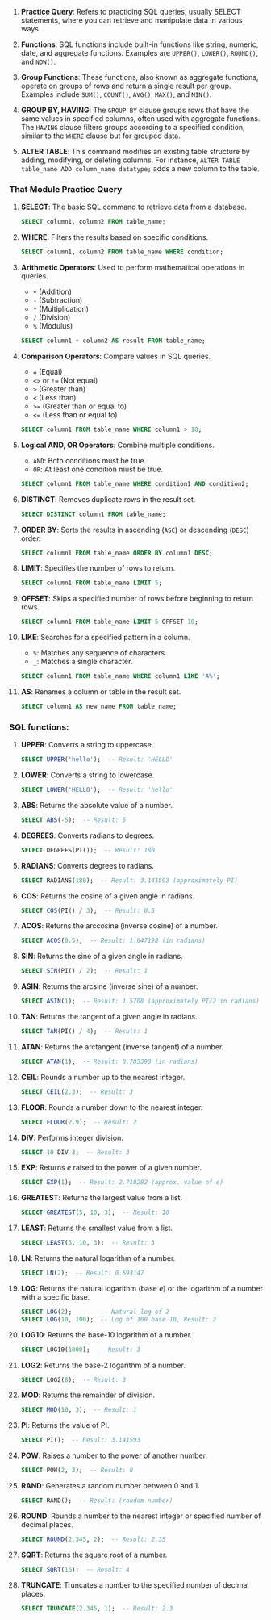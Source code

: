 
1. **Practice Query**: Refers to practicing SQL queries, usually SELECT statements, where you can retrieve and manipulate data in various ways.

2. **Functions**: SQL functions include built-in functions like string, numeric, date, and aggregate functions. Examples are `UPPER()`, `LOWER()`, `ROUND()`, and `NOW()`.

3. **Group Functions**: These functions, also known as aggregate functions, operate on groups of rows and return a single result per group. Examples include `SUM()`, `COUNT()`, `AVG()`, `MAX()`, and `MIN()`.

4. **GROUP BY, HAVING**: The `GROUP BY` clause groups rows that have the same values in specified columns, often used with aggregate functions. The `HAVING` clause filters groups according to a specified condition, similar to the `WHERE` clause but for grouped data.

5. **ALTER TABLE**: This command modifies an existing table structure by adding, modifying, or deleting columns. For instance, `ALTER TABLE table_name ADD column_name datatype;` adds a new column to the table.

### That Module Practice Query

1. **SELECT**: The basic SQL command to retrieve data from a database. 
   ```sql
   SELECT column1, column2 FROM table_name;
   ```

2. **WHERE**: Filters the results based on specific conditions.
   ```sql
   SELECT column1, column2 FROM table_name WHERE condition;
   ```

3. **Arithmetic Operators**: Used to perform mathematical operations in queries.
   - `+` (Addition)
   - `-` (Subtraction)
   - `*` (Multiplication)
   - `/` (Division)
   - `%` (Modulus)
   ```sql
   SELECT column1 + column2 AS result FROM table_name;
   ```

4. **Comparison Operators**: Compare values in SQL queries.
   - `=` (Equal)
   - `<>` or `!=` (Not equal)
   - `>` (Greater than)
   - `<` (Less than)
   - `>=` (Greater than or equal to)
   - `<=` (Less than or equal to)
   ```sql
   SELECT column1 FROM table_name WHERE column1 > 10;
   ```

5. **Logical AND, OR Operators**: Combine multiple conditions.
   - `AND`: Both conditions must be true.
   - `OR`: At least one condition must be true.
   ```sql
   SELECT column1 FROM table_name WHERE condition1 AND condition2;
   ```

6. **DISTINCT**: Removes duplicate rows in the result set.
   ```sql
   SELECT DISTINCT column1 FROM table_name;
   ```

7. **ORDER BY**: Sorts the results in ascending (`ASC`) or descending (`DESC`) order.
   ```sql
   SELECT column1 FROM table_name ORDER BY column1 DESC;
   ```

8. **LIMIT**: Specifies the number of rows to return.
   ```sql
   SELECT column1 FROM table_name LIMIT 5;
   ```

9. **OFFSET**: Skips a specified number of rows before beginning to return rows.
   ```sql
   SELECT column1 FROM table_name LIMIT 5 OFFSET 10;
   ```

10. **LIKE**: Searches for a specified pattern in a column.
    - `%`: Matches any sequence of characters.
    - `_`: Matches a single character.
    ```sql
    SELECT column1 FROM table_name WHERE column1 LIKE 'A%';
    ```

11. **AS**: Renames a column or table in the result set.
    ```sql
    SELECT column1 AS new_name FROM table_name;
    ```

### SQL functions:

1. **UPPER**: Converts a string to uppercase.
   ```sql
   SELECT UPPER('hello');  -- Result: 'HELLO'
   ```

2. **LOWER**: Converts a string to lowercase.
   ```sql
   SELECT LOWER('HELLO');  -- Result: 'hello'
   ```

3. **ABS**: Returns the absolute value of a number.
   ```sql
   SELECT ABS(-5);  -- Result: 5
   ```

4. **DEGREES**: Converts radians to degrees.
   ```sql
   SELECT DEGREES(PI());  -- Result: 180
   ```

5. **RADIANS**: Converts degrees to radians.
   ```sql
   SELECT RADIANS(180);  -- Result: 3.141593 (approximately PI)
   ```

6. **COS**: Returns the cosine of a given angle in radians.
   ```sql
   SELECT COS(PI() / 3);  -- Result: 0.5
   ```

7. **ACOS**: Returns the arccosine (inverse cosine) of a number.
   ```sql
   SELECT ACOS(0.5);  -- Result: 1.047198 (in radians)
   ```

8. **SIN**: Returns the sine of a given angle in radians.
   ```sql
   SELECT SIN(PI() / 2);  -- Result: 1
   ```

9. **ASIN**: Returns the arcsine (inverse sine) of a number.
   ```sql
   SELECT ASIN(1);  -- Result: 1.5708 (approximately PI/2 in radians)
   ```

10. **TAN**: Returns the tangent of a given angle in radians.
    ```sql
    SELECT TAN(PI() / 4);  -- Result: 1
    ```

11. **ATAN**: Returns the arctangent (inverse tangent) of a number.
    ```sql
    SELECT ATAN(1);  -- Result: 0.785398 (in radians)
    ```

12. **CEIL**: Rounds a number up to the nearest integer.
    ```sql
    SELECT CEIL(2.3);  -- Result: 3
    ```

13. **FLOOR**: Rounds a number down to the nearest integer.
    ```sql
    SELECT FLOOR(2.9);  -- Result: 2
    ```

14. **DIV**: Performs integer division.
    ```sql
    SELECT 10 DIV 3;  -- Result: 3
    ```

15. **EXP**: Returns *e* raised to the power of a given number.
    ```sql
    SELECT EXP(1);  -- Result: 2.718282 (approx. value of e)
    ```

16. **GREATEST**: Returns the largest value from a list.
    ```sql
    SELECT GREATEST(5, 10, 3);  -- Result: 10
    ```

17. **LEAST**: Returns the smallest value from a list.
    ```sql
    SELECT LEAST(5, 10, 3);  -- Result: 3
    ```

18. **LN**: Returns the natural logarithm of a number.
    ```sql
    SELECT LN(2);  -- Result: 0.693147
    ```

19. **LOG**: Returns the natural logarithm (base *e*) or the logarithm of a number with a specific base.
    ```sql
    SELECT LOG(2);        -- Natural log of 2
    SELECT LOG(10, 100);  -- Log of 100 base 10, Result: 2
    ```

20. **LOG10**: Returns the base-10 logarithm of a number.
    ```sql
    SELECT LOG10(1000);  -- Result: 3
    ```

21. **LOG2**: Returns the base-2 logarithm of a number.
    ```sql
    SELECT LOG2(8);  -- Result: 3
    ```

22. **MOD**: Returns the remainder of division.
    ```sql
    SELECT MOD(10, 3);  -- Result: 1
    ```

23. **PI**: Returns the value of PI.
    ```sql
    SELECT PI();  -- Result: 3.141593
    ```

24. **POW**: Raises a number to the power of another number.
    ```sql
    SELECT POW(2, 3);  -- Result: 8
    ```

25. **RAND**: Generates a random number between 0 and 1.
    ```sql
    SELECT RAND();  -- Result: (random number)
    ```

26. **ROUND**: Rounds a number to the nearest integer or specified number of decimal places.
    ```sql
    SELECT ROUND(2.345, 2);  -- Result: 2.35
    ```

27. **SQRT**: Returns the square root of a number.
    ```sql
    SELECT SQRT(16);  -- Result: 4
    ```

28. **TRUNCATE**: Truncates a number to the specified number of decimal places.
    ```sql
    SELECT TRUNCATE(2.345, 1);  -- Result: 2.3
    ```

